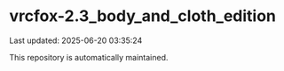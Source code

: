 # vrcfox-2.3_body_and_cloth_edition

Last updated: 2025-06-20 03:35:24

This repository is automatically maintained.
